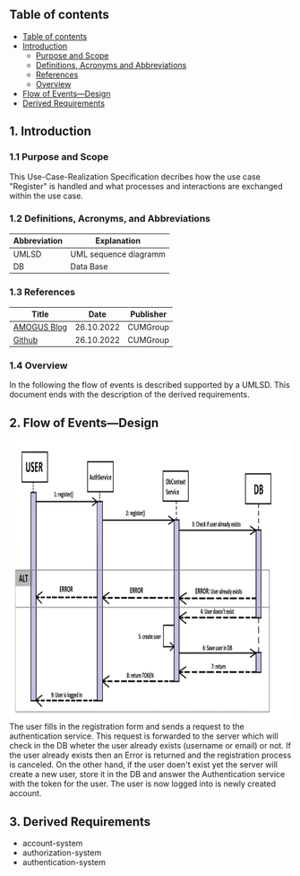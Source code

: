 ## Table of contents
- [Table of contents](#table-of-contents)
- [Introduction](#1-introduction)
    - [Purpose and Scope](#11-purpose-and-scope)
    - [Definitions, Acronyms and Abbreviations](#12-definitions-acronyms-and-abbreviations)
    - [References](#13-references)
    - [Overview](#14-overview)
- [Flow of Events—Design](#2-flow-of-eventsdesign)
- [Derived Requirements](#3-derived-requirements)

## 1. Introduction
### 1.1 Purpose and Scope
This Use-Case-Realization Specification decribes how the use case "Register" is handled and what processes and interactions are exchanged within the use case.

### 1.2 Definitions, Acronyms, and Abbreviations
| Abbreviation  | Explanation                               |
|---------------|-------------------------------------------|
| UMLSD         | UML sequence diagramm                     |
| DB            | Data Base                                 |

### 1.3 References
| Title                                                         | Date       | Publisher |
|---------------------------------------------------------------|------------|-----------|
| [AMOGUS Blog](https://github.com/CUMGroup/AMOGUS/discussions) | 26.10.2022 | CUMGroup  |
| [Github](https://github.com/CUMGroup/AMOGUS/)                 | 26.10.2022 | CUMGroup  |

### 1.4 Overview
In the following the flow of events is described supported by a UMLSD. This document ends with the description of the derived requirements.

## 2. Flow of Events—Design 
<img src="../../../assets/images/sequence_diagrams/Register.png" height="500" alt="guimockups"></img><br>
The user fills in the registration form and sends a request to the authentication service. This request is forwarded to the server which will check in the DB wheter the user already exists (username or email) or not. If the user already exists then an Error is returned and the registration process is canceled. On the other hand, if the user doen't exist yet the server will create a new user, store it in the DB and answer the Authentication service with the token for the user. The user is now logged into is newly created account.

## 3. Derived Requirements
- account-system
- authorization-system
- authentication-system
